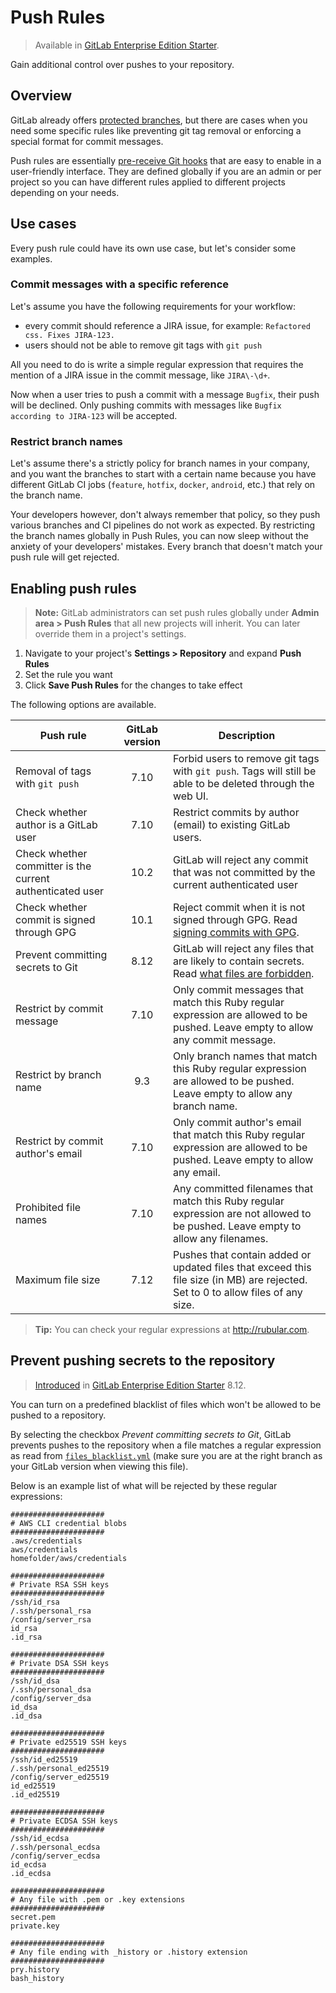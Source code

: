 # Push Rules

> Available in [GitLab Enterprise Edition Starter][ee].

Gain additional control over pushes to your repository.

## Overview

GitLab already offers [protected branches][protected-branches], but there are
cases when you need some specific rules like preventing git tag removal or
enforcing a special format for commit messages.

Push rules are essentially [pre-receive Git hooks][hooks] that are easy to
enable in a user-friendly interface. They are defined globally if you are an
admin or per project so you can have different rules applied to different
projects depending on your needs.

## Use cases

Every push rule could have its own use case, but let's consider some examples.

### Commit messages with a specific reference

Let's assume you have the following requirements for your workflow:

- every commit should reference a JIRA issue, for example: `Refactored css. Fixes JIRA-123.`
- users should not be able to remove git tags with `git push`

All you need to do is write a simple regular expression that requires the mention
of a JIRA issue in the commit message, like `JIRA\-\d+`.

Now when a user tries to push a commit with a message `Bugfix`, their push will
be declined. Only pushing commits with messages like `Bugfix according to JIRA-123`
will be accepted.

### Restrict branch names

Let's assume there's a strictly policy for branch names in your company, and
you want the branches to start with a certain name because you have different
GitLab CI jobs (`feature`, `hotfix`, `docker`, `android`, etc.) that rely on the
branch name.

Your developers however, don't always remember that policy, so they push
various branches and CI pipelines do not work as expected. By restricting the
branch names globally in Push Rules, you can now sleep without the anxiety
of your developers' mistakes. Every branch that doesn't match your push rule
will get rejected.

## Enabling push rules

>**Note:**
GitLab administrators can set push rules globally under
**Admin area > Push Rules** that all new projects will inherit. You can later
override them in a project's settings.

1. Navigate to your project's **Settings > Repository** and expand **Push Rules**
1. Set the rule you want
1. Click **Save Push Rules** for the changes to take effect

The following options are available.

| Push rule | GitLab version | Description |
| --------- | :------------: | ----------- |
| Removal of tags with `git push` | 7.10 | Forbid users to remove git tags with `git push`. Tags will still be able to be deleted through the web UI. |
| Check whether author is a GitLab user | 7.10 | Restrict commits by author (email) to existing GitLab users. |
| Check whether committer is the current authenticated user | 10.2 | GitLab will reject any commit that was not committed by the current authenticated user |
| Check whether commit is signed through GPG | 10.1 | Reject commit when it is not signed through GPG. Read [signing commits with GPG][signing-commits]. |
| Prevent committing secrets to Git | 8.12 | GitLab will reject any files that are likely to contain secrets. Read [what files are forbidden](#prevent-pushing-secrets-to-the-repository). |
| Restrict by commit message | 7.10 | Only commit messages that match this Ruby regular expression are allowed to be pushed. Leave empty to allow any commit message. |
| Restrict by branch name | 9.3 | Only branch names that match this Ruby regular expression are allowed to be pushed. Leave empty to allow any branch name. |
| Restrict by commit author's email | 7.10 | Only commit author's email that match this Ruby regular expression are allowed to be pushed. Leave empty to allow any email. |
| Prohibited file names | 7.10 | Any committed filenames that match this Ruby regular expression are not allowed to be pushed. Leave empty to allow any filenames. |
| Maximum file size | 7.12 | Pushes that contain added or updated files that exceed this file size (in MB) are rejected. Set to 0 to allow files of any size. |

>**Tip:**
You can check your regular expressions at <http://rubular.com>.

## Prevent pushing secrets to the repository

> [Introduced][ee-385] in [GitLab Enterprise Edition Starter][ee] 8.12.

You can turn on a predefined blacklist of files which won't be allowed to be
pushed to a repository.

By selecting the checkbox *Prevent committing secrets to Git*, GitLab prevents
pushes to the repository when a file matches a regular expression as read from
[`files_blacklist.yml`][list] (make sure you are at the right branch
as your GitLab version when viewing this file).

Below is an example list of what will be rejected by these regular expressions:

```shell
#####################
# AWS CLI credential blobs
#####################
.aws/credentials
aws/credentials
homefolder/aws/credentials

#####################
# Private RSA SSH keys
#####################
/ssh/id_rsa
/.ssh/personal_rsa
/config/server_rsa
id_rsa
.id_rsa

#####################
# Private DSA SSH keys
#####################
/ssh/id_dsa
/.ssh/personal_dsa
/config/server_dsa
id_dsa
.id_dsa

#####################
# Private ed25519 SSH keys
#####################
/ssh/id_ed25519
/.ssh/personal_ed25519
/config/server_ed25519
id_ed25519
.id_ed25519

#####################
# Private ECDSA SSH keys
#####################
/ssh/id_ecdsa
/.ssh/personal_ecdsa
/config/server_ecdsa
id_ecdsa
.id_ecdsa

#####################
# Any file with .pem or .key extensions
#####################
secret.pem
private.key

#####################
# Any file ending with _history or .history extension
#####################
pry.history
bash_history
```

[protected-branches]: ../user/project/protected_branches.md
[signing-commits]: ../user/project/repository/gpg_signed_commits/index.md
[ee-385]: https://gitlab.com/gitlab-org/gitlab-ee/issues/385
[list]: https://gitlab.com/gitlab-org/gitlab-ee/blob/master/lib/gitlab/checks/files_blacklist.yml
[hooks]: https://git-scm.com/book/en/v2/Customizing-Git-Git-Hooks
[ee]: https://about.gitlab.com/gitlab-ee/
